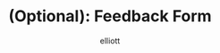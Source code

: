 ---
layout: post
author: elliott
categories:
  - exercise
inclass: false
title: "(Optional): Feedback Form"
link: https://docs.google.com/forms/d/e/1FAIpQLSczNMwnoX0ObUHGP1LcoB-UPmcheqaHfx668UUPWx4pWAggkw/viewform?usp=sf_link
---